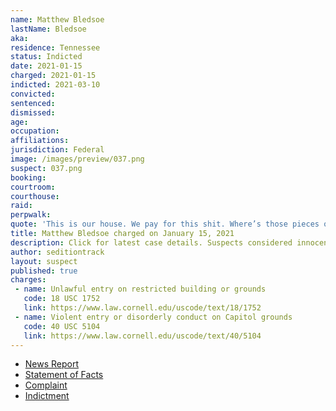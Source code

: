 ```yaml
---
name: Matthew Bledsoe
lastName: Bledsoe
aka:
residence: Tennessee
status: Indicted
date: 2021-01-15
charged: 2021-01-15
indicted: 2021-03-10
convicted: 
sentenced: 
dismissed: 
age:
occupation:
affiliations:
jurisdiction: Federal
image: /images/preview/037.png
suspect: 037.png
booking:
courtroom:
courthouse:
raid:
perpwalk:
quote: 'This is our house. We pay for this shit. Where’s those pieces of shit at?'
title: Matthew Bledsoe charged on January 15, 2021
description: Click for latest case details. Suspects considered innocent until proven guilty.
author: seditiontrack
layout: suspect
published: true
charges:
 - name: Unlawful entry on restricted building or grounds
   code: 18 USC 1752
   link: https://www.law.cornell.edu/uscode/text/18/1752
 - name: Violent entry or disorderly conduct on Capitol grounds
   code: 40 USC 5104
   link: https://www.law.cornell.edu/uscode/text/40/5104
---
```

- [News Report](https://www.wkrn.com/news/local-news/2nd-tennessee-resident-arrested-for-alleged-involvement-in-capitol-riots/)
- [Statement of Facts](https://www.justice.gov/opa/page/file/1355126/download)
- [Complaint](https://www.justice.gov/opa/page/file/1355121/download)
- [Indictment](https://extremism.gwu.edu/sites/g/files/zaxdzs2191/f/Bledsoe%20Torrens%20Reed%20Griffith%20Indictment.pdf)
